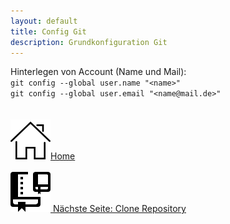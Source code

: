 ```yaml
---
layout: default
title: Config Git
description: Grundkonfiguration Git
---
```

Hinterlegen von Account (Name und Mail):<br>
`git config --global user.name "<name>"`<br>
`git config --global user.email "<name@mail.de>"`
<br><br><br>
[![Home](./assets/img/home.png)Home](https://git.fullme.sh/)<br><br>
[![Clone Repository](./assets/img/clone.png) Nächste Seite: Clone Repository](./repo.md)